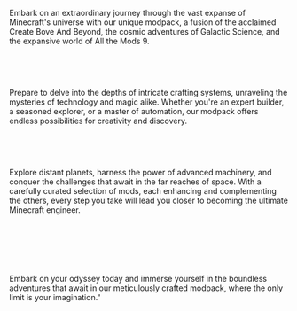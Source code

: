 


                                                




Embark on an extraordinary journey through the vast expanse of Minecraft's universe with our unique modpack, a fusion of the acclaimed Create Bove And Beyond, the cosmic adventures of Galactic Science, and the expansive world of All the Mods 9.

 

 

Prepare to delve into the depths of intricate crafting systems, unraveling the mysteries of technology and magic alike. Whether you're an expert builder, a seasoned explorer, or a master of automation, our modpack offers endless possibilities for creativity and discovery.

 

 

Explore distant planets, harness the power of advanced machinery, and conquer the challenges that await in the far reaches of space. With a carefully curated selection of mods, each enhancing and complementing the others, every step you take will lead you closer to becoming the ultimate Minecraft engineer.

 

 

 

Embark on your odyssey today and immerse yourself in the boundless adventures that await in our meticulously crafted modpack, where the only limit is your imagination."



 



 

